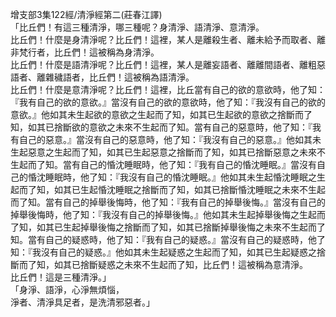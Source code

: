 增支部3集122經/清淨經第二(莊春江譯)  
「比丘們！有這三種清淨，哪三種呢？身清淨、語清淨、意清淨。  
比丘們！什麼是身清淨呢？比丘們！這裡，某人是離殺生者、離未給予而取者、離非梵行者，比丘們！這被稱為身清淨。  
比丘們！什麼是語清淨呢？比丘們！這裡，某人是離妄語者、離離間語者、離粗惡語者、離雜穢語者，比丘們！這被稱為語清淨。  
比丘們！什麼是意清淨呢？比丘們！這裡，比丘當有自己的欲的意欲時，他了知：『我有自己的欲的意欲。』當沒有自己的欲的意欲時，他了知：『我沒有自己的欲的意欲。』他如其未生起欲的意欲之生起而了知，如其已生起欲的意欲之捨斷而了知，如其已捨斷欲的意欲之未來不生起而了知。當有自己的惡意時，他了知：『我有自己的惡意。』當沒有自己的惡意時，他了知：『我沒有自己的惡意。』他如其未生起惡意之生起而了知，如其已生起惡意之捨斷而了知，如其已捨斷惡意之未來不生起而了知。當有自己的惛沈睡眠時，他了知：『我有自己的惛沈睡眠。』當沒有自己的惛沈睡眠時，他了知：『我沒有自己的惛沈睡眠。』他如其未生起惛沈睡眠之生起而了知，如其已生起惛沈睡眠之捨斷而了知，如其已捨斷惛沈睡眠之未來不生起而了知。當有自己的掉舉後悔時，他了知：『我有自己的掉舉後悔。』當沒有自己的掉舉後悔時，他了知：『我沒有自己的掉舉後悔。』他如其未生起掉舉後悔之生起而了知，如其已生起掉舉後悔之捨斷而了知，如其已捨斷掉舉後悔之未來不生起而了知。當有自己的疑惑時，他了知：『我有自己的疑惑。』當沒有自己的疑惑時，他了知：『我沒有自己的疑惑。』他如其未生起疑惑之生起而了知，如其已生起疑惑之捨斷而了知，如其已捨斷疑惑之未來不生起而了知，比丘們！這被稱為意清淨。  
比丘們！這是三種清淨。」  
「身淨、語淨，心淨無煩惱，  
淨者、清淨具足者，是洗清邪惡者。」  
  
  
